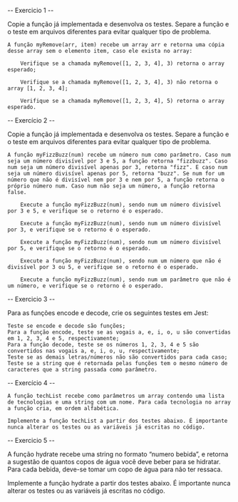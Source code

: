 -- Exercicio 1 --

 Copie a função já implementada e desenvolva os testes. Separe a função e o teste em arquivos diferentes para evitar qualquer tipo de problema.

    A função myRemove(arr, item) recebe um array arr e retorna uma cópia desse array sem o elemento item, caso ele exista no array:

        Verifique se a chamada myRemove([1, 2, 3, 4], 3) retorna o array esperado;

        Verifique se a chamada myRemove([1, 2, 3, 4], 3) não retorna o array [1, 2, 3, 4];

        Verifique se a chamada myRemove([1, 2, 3, 4], 5) retorna o array esperado.

-- Exercício 2 --

 Copie a função já implementada e desenvolva os testes. Separe a função e o teste em arquivos diferentes para evitar qualquer tipo de problema.

    A função myFizzBuzz(num) recebe um número num como parâmetro. Caso num seja um número divisível por 3 e 5, a função retorna "fizzbuzz". Caso num seja um número divisível apenas por 3, retorna "fizz". E caso num seja um número divisível apenas por 5, retorna "buzz". Se num for um número que não é divisível nem por 3 e nem por 5, a função retorna o próprio número num. Caso num não seja um número, a função retorna false.

        Execute a função myFizzBuzz(num), sendo num um número divisível por 3 e 5, e verifique se o retorno é o esperado.

        Execute a função myFizzBuzz(num), sendo num um número divisível por 3, e verifique se o retorno é o esperado.

        Execute a função myFizzBuzz(num), sendo num um número divisível por 5, e verifique se o retorno é o esperado.

        Execute a função myFizzBuzz(num), sendo num um número que não é divisível por 3 ou 5, e verifique se o retorno é o esperado.

        Execute a função myFizzBuzz(num), sendo num um parâmetro que não é um número, e verifique se o retorno é o esperado.

-- Exercicio 3 --

Para as funções encode e decode, crie os seguintes testes em Jest:

    Teste se encode e decode são funções;
    Para a função encode, teste se as vogais a, e, i, o, u são convertidas em 1, 2, 3, 4 e 5, respectivamente;
    Para a função decode, teste se os números 1, 2, 3, 4 e 5 são convertidos nas vogais a, e, i, o, u, respectivamente;
    Teste se as demais letras/números não são convertidos para cada caso;
    Teste se a string que é retornada pelas funções tem o mesmo número de caracteres que a string passada como parâmetro.

-- Exercício 4 --

    A função techList recebe como parâmetros um array contendo uma lista de tecnologias e uma string com um nome. Para cada tecnologia no array a função cria, em ordem alfabética.

    Implemente a função techList a partir dos testes abaixo. É importante nunca alterar os testes ou as variáveis já escritas no código.

-- Exercicio 5 --

A função hydrate recebe uma string no formato “numero bebida”, e retorna a sugestão de quantos copos de água você deve beber para se hidratar. Para cada bebida, deve-se tomar um copo de água para não ter ressaca.

Implemente a função hydrate a partir dos testes abaixo. É importante nunca alterar os testes ou as variáveis já escritas no código.
